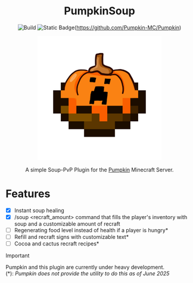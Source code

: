 <div align="center">
  
  # PumpkinSoup
  
  ![Build](https://github.com/tn-lorenz/PumpkinSoup/actions/workflows/rust.yml/badge.svg) ![Static Badge](https://img.shields.io/badge/Built_for-PumpkinMC-orange?style=flat-square)(https://github.com/Pumpkin-MC/Pumpkin)

  <p align="center" width="66%">
    <img src="assets\PUMPKING_SOUP_AYOOO.png" alt="Logo" width=66%/>
  </p>

  A simple Soup-PvP Plugin for the [Pumpkin](https://github.com/Pumpkin-MC/Pumpkin) Minecraft Server.
</div>

# Features
- [X] Instant soup healing
- [X] /soup <recraft_amount> command that fills the player's inventory with soup and a customizable amount of recraft
- [ ] Regenerating food level instead of health if a player is hungry*
- [ ] Refill and recraft signs with customizable text*
- [ ] Cocoa and cactus recraft recipes*

> [!IMPORTANT]
> Pumpkin and this plugin are currently under heavy development.<br>
> (*): _Pumpkin does not provide the utility to do this as of June 2025_
